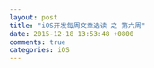 ```yaml
---
layout: post
title: "iOS开发每周文章选读 之 第六周"
date: 2015-12-18 13:53:48 +0800
comments: true
categories: iOS
---
```

